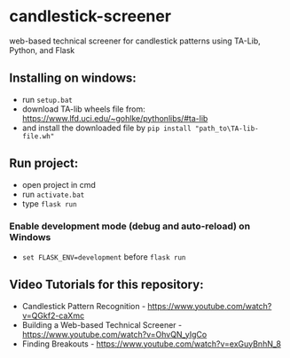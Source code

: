 # candlestick-screener
web-based technical screener for candlestick patterns using TA-Lib, Python, and Flask

## Installing on windows:
 * run ```setup.bat``` 
 * download TA-lib wheels file from: https://www.lfd.uci.edu/~gohlke/pythonlibs/#ta-lib
 * and install the downloaded file by ```pip install "path_to\TA-lib-file.wh"```

## Run project:
 * open project in cmd
 * run ```activate.bat```
 * type ```flask run```

### Enable development mode (debug and auto-reload) on Windows
 * ```set FLASK_ENV=development``` before ```flask run```

## Video Tutorials for this repository:
* Candlestick Pattern Recognition - https://www.youtube.com/watch?v=QGkf2-caXmc
* Building a Web-based Technical Screener - https://www.youtube.com/watch?v=OhvQN_yIgCo
* Finding Breakouts - https://www.youtube.com/watch?v=exGuyBnhN_8